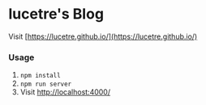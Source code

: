 # lucetre's Blog
Visit [https://lucetre.github.io/](https://lucetre.github.io/)

### Usage
1. `npm install`
2. `npm run server`
3. Visit [http://localhost:4000/](http://localhost:4000/)
